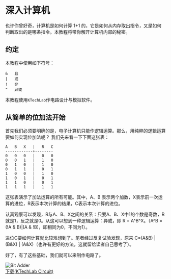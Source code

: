 深入计算机
======================================================================
也许你曾好奇，计算机是如何计算 1+1 的，它是如何从内存取出指令，又是如何判断取出的是哪条指令。本教程将带你解开计算机内部的秘密。

约定
------------------------------------------------------------
本教程中使用如下符号：

	&	且
	|	或
	!	非
	^	异或

本教程使用`KTechLab`作电路设计与模拟软件。

从简单的位加法开始
------------------------------------------------------------
[bit_adder]: res/image/bit_adder.png?raw=true "Bit Adder"
[bit_adder_circuit]: res/circuit/bit_adder.circuit?raw=true

首先我们必须要明确的是，电子计算机只能作逻辑运算。那么，用纯粹的逻辑运算要如何实现位加法呢？
我们先来看一下下面这张表：

	A	B	X	|	R	C
	------------+--------
	0	0	0	|	0	0
	0	0	1	|	1	0
	0	1	0	|	1	0
	0	1	1	|	0	1
	1	0	0	|	1	0
	1	0	1	|	0	1
	1	1	0	|	0	1
	1	1	1	|	1	1

这张表演示了加法运算的所有可能。其中，A、B 表示两个加数，X表示前一次运算的进位，R表示本次计算的结果，C表示本次计算的进位。

认真观察可以发现，R与A、B、X之间的关系：只要A、B、X中1的个数是奇数，R就是1，反之就是0。从这可以想到一种逻辑运算：异或，即 R = A^B^X。（A^B = (!A & B)|(A & !B)，即相同为0，不同为1）。

进位C要如何计算就比较难想到了。笔者经过反复试验发现，原来 C=(A&B) | (B&X) | (A&X)（也许有更好的方法，这就留给读者自己思考了）。

好了，有了这些基础，我们就可以来制作电路了。

![][bit_adder]<br>[下载(KTechLab Circuit)][bit_adder_circuit]
